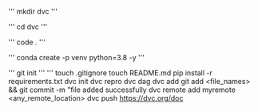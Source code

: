 '''
mkdir dvc
'''

'''
cd dvc
'''

'''
code .
'''

'''
conda create -p venv python=3.8 -y
'''

'''
git init
'''
'''
touch .gitignore
touch README.md
pip install -r requirements.txt
dvc init
dvc repro
dvc dag
dvc add <file name>
git add <file_names> && git commit -m "file added successfully
dvc remote add myremote <any_remote_location>
dvc push
https://dvc.org/doc